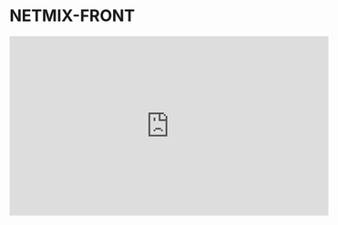 # NETMIX-FRONT

<iframe width="560" height="315" src="https://www.youtube.com/embed/bm-zx6RhQMs" frameborder="0" allow="accelerometer; autoplay; encrypted-media; gyroscope; picture-in-picture" allowfullscreen></iframe>
